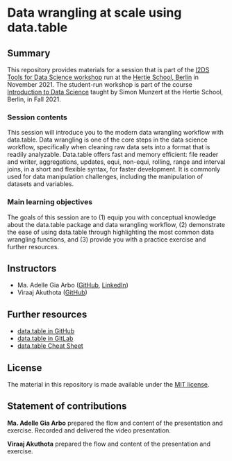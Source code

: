 # Data wrangling at scale using data.table


## Summary

This repository provides materials for a session that is part of the [I2DS Tools for Data Science workshop](https://github.com/intro-to-data-science-21-workshop) run at the [Hertie School, Berlin](https://www.hertie-school.org/en/) in November 2021. The student-run workshop is part of the course [Introduction to Data Science](https://github.com/intro-to-data-science-21) taught by Simon Munzert at the Hertie School, Berlin, in Fall 2021.

### Session contents

This session will introduce you to the modern data wrangling workflow with data.table. Data wrangling is one of the core steps in the data science workflow, specifically when cleaning raw data sets into a format that is readily analyzable. Data.table  offers fast and memory efficient: file reader and writer, aggregations, updates, equi, non-equi, rolling, range and interval joins, in a short and flexible syntax, for faster development. It is  commonly used for data manipulation challenges, including the manipulation of datasets and variables. 

### Main learning objectives

The goals of this session are to (1) equip you with conceptual knowledge about the data.table package and data wrangling workflow, (2) demonstrate the ease of using data.table through highlighting the most common data wrangling functions, and (3) provide you with a practice exercise and further resources.


## Instructors

- Ma. Adelle Gia Arbo ([GitHub](https://github.com/adellegia), [LinkedIn](https://www.linkedin.com/in/ma-adelle-gia-arbo/))
- Viraaj Akuthota ([GitHub](https://github.com/Pepper2021))


## Further resources

- [data.table in GitHub](https://github.com/Rdatatable/data.table)
- [data.table in GitLab](https://rdatatable.gitlab.io/data.table/articles/datatable-intro.html)
- [data.table Cheat Sheet](https://s3.amazonaws.com/assets.datacamp.com/blog_assets/datatable_Cheat_Sheet_R.pdf)


## License

The material in this repository is made available under the [MIT license](http://opensource.org/licenses/mit-license.php). 

## Statement of contributions

**Ma. Adelle Gia Arbo** prepared the flow and content of the presentation and exercise. Recorded and delivered the video presentation.

**Viraaj Akuthota** prepared the flow and content of the presentation and exercise. 
